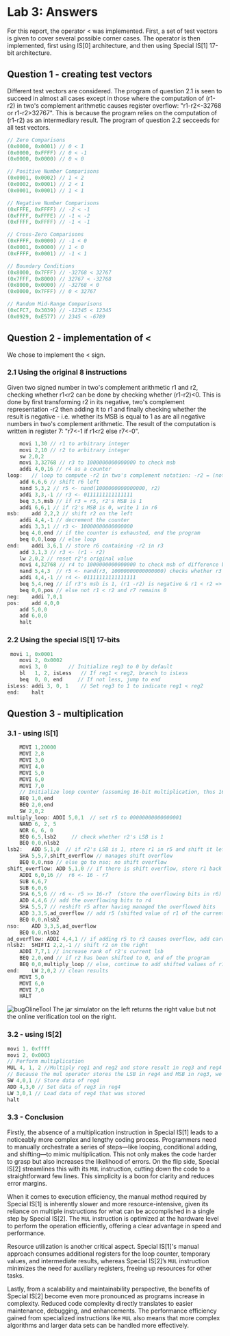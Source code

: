 # Lab 3: Answers
For this report, the operator $<$ was implemented. First, a set of test vectors is given to cover several possible corner cases. The operator is then implemented, first using IS[0] architecture, and then using Special IS[1] 17-bit architecture.
## Question 1 - creating test vectors
Different test vectors are considered. The program of question 2.1 is seen to succeed in almost all cases except in those where the computation of (r1-r2) in two's complement arithmetic causes register overflow: "r1-r2<-32768 or r1-r2>32767". This is because the program relies on the computation of (r1-r2) as an intermediary result.
The program of question 2.2 secceeds for all test vectors.

```java
// Zero Comparisons
(0x0000, 0x0001) // 0 < 1
(0x0000, 0xFFFF) // 0 < -1
(0x0000, 0x0000) // 0 < 0

// Positive Number Comparisons
(0x0001, 0x0002) // 1 < 2
(0x0002, 0x0001) // 2 < 1
(0x0001, 0x0001) // 1 < 1

// Negative Number Comparisons
(0xFFFE, 0xFFFF) // -2 < -1
(0xFFFF, 0xFFFE) // -1 < -2
(0xFFFF, 0xFFFF) // -1 < -1

// Cross-Zero Comparisons
(0xFFFF, 0x0000) // -1 < 0
(0x0001, 0x0000) // 1 < 0
(0xFFFF, 0x0001) // -1 < 1

// Boundary Conditions
(0x8000, 0x7FFF) // -32768 < 32767
(0x7FFF, 0x8000) // 32767 < -32768
(0x8000, 0x0000) // -32768 < 0
(0x0000, 0x7FFF) // 0 < 32767

// Random Mid-Range Comparisons
(0xCFC7, 0x3039) // -12345 < 12345
(0x0929, 0xE577) // 2345 < -6789

```

## Question 2 - implementation of $<$

We chose to implement the $<$ sign.
### 2.1 Using the original 8 instructions

Given two signed number in two's complement arithmetic r1 and r2, checking whether r1<r2 can be done by checking whether (r1-r2)<0. This is done by first transforming r2 in its negative, two's complement representation -r2 then adding it to r1 and finally checking whether the result is negative - i.e. whether its MSB is equal to 1 as are all negative numbers in two's complement arithmetic. The result of the computation is written in register 7: "r7<-1 if r1<r2 else r7<-0".

```java
	movi 1,30 // r1 to arbitrary integer
	movi 2,10 // r2 to arbitrary integer
	sw 2,0,2
	movi 3,32768 // r3 to 1000000000000000 to check msb
	addi 4,0,16 // r4 as a counter
loop:	// loop to compute -r2 in two's complement notation: -r2 = (not r2)+1, stores it in r6
	add 6,6,6 // shift r6 left
	nand 5,3,2 // r5 <- nand(1000000000000000, r2)
	addi 3,3,-1 // r3 <- 0111111111111111
	beq 3,5,msb // if r3 = r5, r2's MSB is 1 
	addi 6,6,1 // if r2's MSB is 0, write 1 in r6
msb:	add 2,2,2 // shift r2 on the left
	addi 4,4,-1 // decrement the counter
	addi 3,3,1 // r3 <- 10000000000000000
	beq 4,0,end // if the counter is exhausted, end the program
	beq 0,0,loop // else loop
end:	addi 3,6,1 // store r6 containing -r2 in r3
	add 3,1,3 // r3 <- (r1 - r2)
	lw 2,0,2 // reset r2's original value
	movi 4,32768 // r4 to 1000000000000000 to check msb of difference btw r1 & r2
	nand 5,4,3  // r5 <- nand(r3, 10000000000000000) checks whether r3's msb is 1
	addi 4,4,-1 // r4 <- 01111111111111111
	beq 5,4,neg // if r3's msb is 1, (r1 -r2) is negative & r1 < r2 => r7 <- 1
	beq 0,0,pos // else not r1 < r2 and r7 remains 0
neg:	addi 7,0,1
pos:	add 4,0,0
	add 5,0,0
	add 6,0,0
	halt
```

### 2.2 Using the special IS[1] 17-bits

```java
 movi 1, 0x0001
    movi 2, 0x0002
    movi 3, 0       // Initialize reg3 to 0 by default
    bl   1, 2, isLess   // If reg1 < reg2, branch to isLess
    beq  0, 0, end     // If not less, jump to end
isLess:	addi 3, 0, 1    // Set reg3 to 1 to indicate reg1 < reg2
end:	halt
```

## Question 3 - multiplication
### 3.1 - using IS[1]

```java
	MOVI 1,20000
	MOVI 2,8
 	MOVI 3,0
	MOVI 4,0
	MOVI 5,0
	MOVI 6,0
	MOVI 7,0
    // Initialize loop counter (assuming 16-bit multiplication, thus 16 iterations)
	BEQ 1,0,end
	BEQ 2,0,end
	SW 2,0,2
multiply_loop: ADDI 5,0,1  // set r5 to 00000000000000001
	NAND 6, 2, 5 
 	NOR 6, 6, 0 		
	BEQ 6,5,lsb2	 // check whether r2's LSB is 1	
	BEQ 0,0,nlsb2
lsb2:	ADD 5,1,0  // if r2's LSB is 1, store r1 in r5 and shift it left by the rank of r2's current lsb (0 -> 15)
	SHA 5,5,7,shift_overflow // manages shift overflow
	BEQ 0,0,nso // else go to nso; no shift overflow
shift_overflow: ADD 5,1,0 // if there is shift overflow, store r1 back in r5
	ADDI 6,0,16 //  r6 <- 16 - r7
	SUB 6,6,7
	SUB 6,0,6
	SHA 6,5,6 // r6 <- r5 >> 16-r7  (store the overflowing bits in r6) 
	ADD 4,4,6 // add the overflowing bits to r4
	SHA 5,5,7 // reshift r5 after having managed the overflowed bits
	ADD 3,3,5,ad_overflow // add r5 (shifted value of r1 of the current r2's LSB rank) to r3  
	BEQ 0,0,nlsb2
nso:	ADD 3,3,5,ad_overflow 
	BEQ 0,0,nlsb2
ad_overflow: ADDI 4,4,1 // if adding r5 to r3 causes overflow, add carry to r4
nlsb2:	SHIFTI 2,2,-1 // shift r2 on the right
	ADDI 7,7,1 // increase rank of r2's current lsb
   	BEQ 2,0,end // if r2 has been shifted to 0, end of the program
	BEQ 0,0,multiply_loop // else, continue to add shifted values of r1 to r3
end: 	LW 2,0,2 // clean results
	MOVI 5,0
	MOVI 6,0
	MOVI 7,0
	HALT
```

![bugOlineTool](https://github.com/TortueSagace/microwonders/assets/99293212/d680fc29-747e-4018-a931-a534543146aa )
The jar simulator on the left returns the right value but not the online verification tool on the right.



### 3.2 - using IS[2]
```java
movi 1, 0xffff
movi 2, 0x0003
// Perform multiplication
MUL 4, 1, 2 //Multiply reg1 and reg2 and store result in reg3 and reg4
// Because the mul operator stores the LSB in reg4 and MSB in reg3, we need to switch the content of the two registers
SW 4,0,1 // Store data of reg4
ADD 4,3,0 // Set data of reg3 in reg4
LW 3,0,1 // Load data of reg4 that was stored
halt
```
### 3.3 - Conclusion

Firstly, the absence of a multiplication instruction in Special IS[1] leads to a noticeably more complex and lengthy coding process. Programmers need to manually orchestrate a series of steps—like looping, conditional adding, and shifting—to mimic multiplication. This not only makes the code harder to grasp but also increases the likelihood of errors. On the flip side, Special IS[2] streamlines this with its `MUL` instruction, cutting down the code to a straightforward few lines. This simplicity is a boon for clarity and reduces error margins.

When it comes to execution efficiency, the manual method required by Special IS[1] is inherently slower and more resource-intensive, given its reliance on multiple instructions for what can be accomplished in a single step by Special IS[2]. The `MUL` instruction is optimized at the hardware level to perform the operation efficiently, offering a clear advantage in speed and performance.

Resource utilization is another critical aspect. Special IS[1]'s manual approach consumes additional registers for the loop counter, temporary values, and intermediate results, whereas Special IS[2]’s `MUL` instruction minimizes the need for auxiliary registers, freeing up resources for other tasks.

Lastly, from a scalability and maintainability perspective, the benefits of Special IS[2] become even more pronounced as programs increase in complexity. Reduced code complexity directly translates to easier maintenance, debugging, and enhancements. The performance efficiency gained from specialized instructions like `MUL` also means that more complex algorithms and larger data sets can be handled more effectively.
